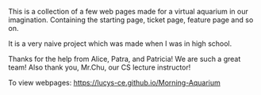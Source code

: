 This is a collection of a few web pages made for a virtual aquarium in our imagination.
Containing the starting page, ticket page, feature page and so on.

It is a very naive project which was made when I was in high school. 

Thanks for the help from Alice, Patra, and Patricia! We are such a great team! Also thank you, Mr.Chu, our CS lecture instructor!

To view webpages: https://lucys-ce.github.io/Morning-Aquarium
